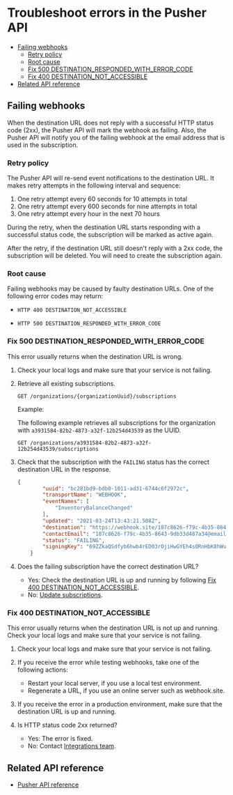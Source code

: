 # Troubleshoot errors in the Pusher API
* [Failing webhooks](#failing-webhooks)
    * [Retry policy](#retry-policy)
    * [Root cause](#root-cause)
    * [Fix 500 DESTINATION_RESPONDED_WITH_ERROR_CODE](#fix-500-destination_responded_with_error_code)
    * [Fix 400 DESTINATION_NOT_ACCESSIBLE](#fix-400-destination_not_accessible)
* [Related API reference](#related-api-reference)

## Failing webhooks
When the destination URL does not reply with a successful HTTP status code (2xx), the Pusher API will mark the webhook as failing. Also, the Pusher API will notify you of the failing webhook at the email address that is used in the subscription.

### Retry policy
The Pusher API will re-send event notifications to the destination URL. It makes retry attempts in the following interval and sequence:
1. One retry attempt every 60 seconds for 10 attempts in total
2. One retry attempt every 600 seconds for nine attempts in total
3. One retry attempt every hour in the next 70 hours

During the retry, when the destination URL starts responding with a successful status code, the subscription will be marked as active again.

After the retry, if the destination URL still doesn't reply with a 2xx code, the subscription will be deleted. You will need to create the subscription again.

### Root cause
Failing webhooks may be caused by faulty destination URLs. One of the following error codes may return:

* `HTTP 400 DESTINATION_NOT_ACCESSIBLE`  
 
* `HTTP 500 DESTINATION_RESPONDED_WITH_ERROR_CODE`

### Fix 500 DESTINATION_RESPONDED_WITH_ERROR_CODE
This error usually returns when the destination URL is wrong.

1. Check your local logs and make sure that your service is not failing.
2. Retrieve all existing subscriptions.
       
    ```http
    GET /organizations/{organizationUuid}/subscriptions
    ```
   
   Example:
      
      The following example retrieves all subscriptions for the organization with `a3931584-82b2-4873-a32f-12b254d43539` as the UUID.
      
      ```http
      GET /organizations/a3931584-82b2-4873-a32f-12b254d43539/subscriptions
      ```
   
 
3. Check that the subscription with the `FAILING` status has the correct destination URL in the response.

    ```json
    {
            "uuid": "bc281bd9-bdb0-1011-ad31-6744c6f2972c",
            "transportName": "WEBHOOK",
            "eventNames": [
                "InventoryBalanceChanged"
            ],
            "updated": "2021-03-24T13:43:21.508Z",
            "destination": "https://webhook.site/187c8626-f79c-4b35-8643-9db33d487a34",
            "contactEmail": "187c8626-f79c-4b35-8643-9db33d487a34@email.webhook.site",
            "status": "FAILING",
            "signingKey": "69ZZkaQSdfyb6hwb4rED03rOjiHwGYEh4sORnHbK8hWuxekGP3hBgw95ZFv4FAH6"
        }
    ```
    
4. Does the failing subscription have the correct destination URL?
    * Yes: Check the destination URL is up and running by following [Fix 400 DESTINATION_NOT_ACCESSIBLE](#fix-400-destination_not_accessible).
    * No: [Update subscriptions](user-guides/update-subscriptions.md).
 
    
### Fix 400 DESTINATION_NOT_ACCESSIBLE
This error usually returns when the destination URL is not up and running. Check your local logs and make sure that your service is not failing.

1. Check your local logs and make sure that your service is not failing.
2. If you receive the error while testing webhooks, take one of the following actions: 

    * Restart your local server, if you use a local test environment. 
    * Regenerate a URL, if you use an online server such as webhook.site.
    
3. If you receive the error in a production environment, make sure that the destination URL is up and running.

4. Is HTTP status code 2xx returned?
    * Yes: The error is fixed.
    * No: Contact [Integrations team](mailto:api@zettle.com). 

## Related API reference
* [Pusher API reference](api-reference.md)
